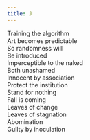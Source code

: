 ```yaml
---
title: J
---
```


Training the algorithm\
Art becomes predictable\
So randomness will\
Be introduced\
Imperceptible to the naked\
Both unashamed\
Innocent by association\
Protect the institution\
Stand for nothing\
Fall is coming\
Leaves of change\
Leaves of stagnation\
Abomination\
Guilty by inoculation
